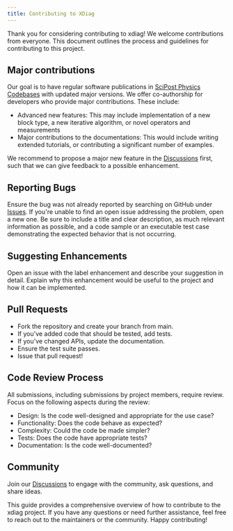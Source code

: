 ```yaml
---
title: Contributing to XDiag
---
```


Thank you for considering contributing to xdiag! We welcome contributions from everyone. This document outlines the process and guidelines for contributing to this project.

## Major contributions
Our goal is to have regular software publications in [SciPost Physics Codebases](https://scipost.org/SciPostPhysCodeb) with updated major versions. We offer co-authorship for developers who provide major contributions. These include:

- Advanced new features: This may include implementation of a new block type, a new iterative algorithm, or novel operators and measurements
- Major contributions to the documentations: This would include writing extended tutorials, or contributing a significant number of examples. 

We recommend to propose a major new feature in the [Discussions](https://github.com/awietek/xdiag/discussions) first, such that we can give feedback to a possible enhancement.

## Reporting Bugs
Ensure the bug was not already reported by searching on GitHub under [Issues](https://github.com/awietek/xdiag/issues).
If you're unable to find an open issue addressing the problem, open a new one. Be sure to include a title and clear description, as much relevant information as possible, and a code sample or an executable test case demonstrating the expected behavior that is not occurring.

## Suggesting Enhancements
Open an issue with the label enhancement and describe your suggestion in detail.
Explain why this enhancement would be useful to the project and how it can be implemented.

## Pull Requests
- Fork the repository and create your branch from main.
- If you've added code that should be tested, add tests.
- If you've changed APIs, update the documentation.
- Ensure the test suite passes.
- Issue that pull request!

## Code Review Process
All submissions, including submissions by project members, require review.
Focus on the following aspects during the review:
- Design: Is the code well-designed and appropriate for the use case?
- Functionality: Does the code behave as expected?
- Complexity: Could the code be made simpler?
- Tests: Does the code have appropriate tests?
- Documentation: Is the code well-documented?

## Community
Join our [Discussions](https://github.com/awietek/xdiag/discussions) to engage with the community, ask questions, and share ideas.

This guide provides a comprehensive overview of how to contribute to the xdiag project. If you have any questions or need further assistance, feel free to reach out to the maintainers or the community. Happy contributing!
